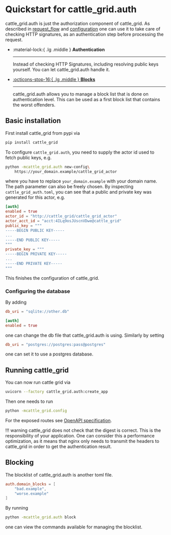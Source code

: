 # Quickstart for cattle_grid.auth

cattle_grid.auth is just the authorization component of cattle_grid.
As described in [request_flow](./request_flow.md) and [configuration](./configuration.md)
one can use it to take care of checking HTTP signatures, as an
authentication step before processing the request.

<div class="grid cards" markdown>

- :material-lock:{ .lg .middle } __Authentication__

    ----

    Instead of checking HTTP Signatures, including resolving
    public keys yourself. You can let cattle_grid.auth handle
    it.

- [:octicons-stop-16:{ .lg .middle } __Blocks__](#blocking)

    ----

    cattle_grid.auth allows you to manage a block list
    that is done on authentication level. This can be used
    as a first block list that contains the worst offenders.

</div>

## Basic installation

First install cattle_grid from pypi via

```bash
pip install cattle_grid
```

To configure `cattle_grid.auth`, you need to supply
the actor id used to fetch public keys, e.g.

```bash
python -mcattle_grid.auth new-config\
    https://your_domain.example/cattle_grid_actor
```

where you have to replace `your_domain.example` with your domain
name. The path parameter can also be freely chosen. By
inspecting `cattle_grid_auth.toml`, you can see that
a public and private key was generated for this actor, e.g.

```toml title="cattle_grid_auth.toml"
[auth]
enabled = true
actor_id = "http://cattle_grid/cattle_grid_actor"
actor_acct_id = "acct:4ILq9osJUscnVDwe@cattle_grid"
public_key = """
-----BEGIN PUBLIC KEY-----
...
-----END PUBLIC KEY-----
"""
private_key = """
-----BEGIN PRIVATE KEY-----
...
-----END PRIVATE KEY-----
"""
```

This finishes the configuration of cattle_grid.

### Configuring the database

By adding

```toml title="cattle_grid_auth.toml"
db_uri = "sqlite://other.db"

[auth]
enabled = true
```

one can change the db file that cattle_grid.auth is using.
Similarly by setting

```toml title="cattle_grid_auth.toml"
db_uri = "postgres://postgres:pass@postgres"
```

one can set it to use a postgres database.

## Running cattle_grid

You can now run cattle grid via

```bash
uvicorn --factory cattle_grid.auth:create_app
```

Then one needs to run

```bash
python -mcattle_grid.config
```

For the exposed routes see [OpenAPI specification](../assets/redoc_auth.html).

!!! warning
    cattle_grid does not check that the digest is correct. This is the responsibility of
    your application. One can consider this a performance optimization, as it means that
    nginx only needs to transmit the headers to cattle_grid in order to get the authentication
    result.

## Blocking

The blocklist of cattle_grid.auth is another toml file.

```toml title="cattle_grid_block_list.toml"
auth.domain_blocks = [
    "bad.example",
    "worse.example"
]
```

By running

```bash
python -mcattle_grid.auth block
```

one can view the commands available for managing the blocklist.
